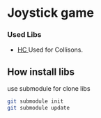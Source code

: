 # Joystick game

### Used Libs

- <a href="https://github.com/vrld/HC"> HC </a> Used for Collisons.

## How install libs

use submodule for clone libs

```bash
git submodule init
git submodule update
```

